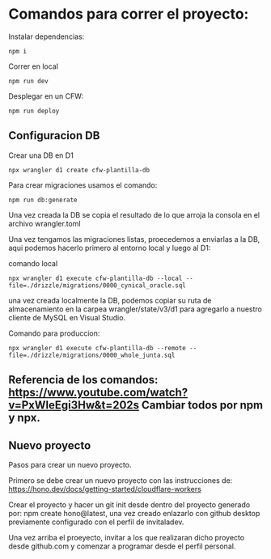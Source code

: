 # Comandos para correr el proyecto:

Instalar dependencias:
```
npm i
```

Correr en local
```
npm run dev
```

Desplegar en un CFW:
```
npm run deploy
```

## Configuracion DB

Crear una DB en D1
```
npx wrangler d1 create cfw-plantilla-db
```

Para crear migraciones usamos el comando:
```
npm run db:generate
```
Una vez creada la DB se copia el resultado de lo que arroja la consola en el archivo wrangler.toml

Una vez tengamos las migraciones listas, proecedemos a enviarlas a la DB, aqui podemos hacerlo primero al entorno local y luego al D1:

comando local
```
npx wrangler d1 execute cfw-plantilla-db --local --file=./drizzle/migrations/0000_cynical_oracle.sql
```
una vez creada localmente la DB, podemos copiar su ruta de almacenamiento en la carpea wrangler/state/v3/d1 para agregarlo a nuestro cliente de MySQL en Visual Studio.

Comando para produccion:
```
npx wrangler d1 execute cfw-plantilla-db --remote --file=./drizzle/migrations/0000_whole_junta.sql
```

Referencia de los comandos: https://www.youtube.com/watch?v=PxWleEgi3Hw&t=202s
Cambiar todos por npm y npx.
------------------------------------------------------------------------------------------------------
## Nuevo proyecto

Pasos para crear un nuevo proyecto.

Primero se debe crear un nuevo proyecto con las instrucciones de: https://hono.dev/docs/getting-started/cloudflare-workers 

Crear el proyecto y hacer un git init desde dentro del proyecto generado por: npm create hono@latest, una vez creado enlazarlo con github desktop previamente configurado con el perfil de invitaladev. 

Una vez arriba el proeyecto, invitar a los que realizaran dicho proyecto desde github.com y comenzar a programar desde el perfil personal.